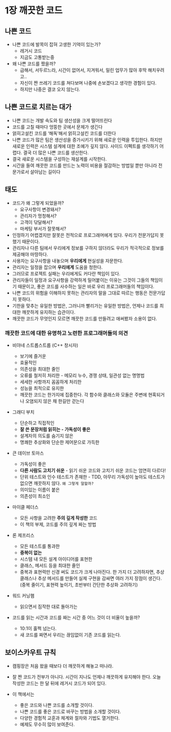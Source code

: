 # 1장 깨끗한 코드

## 나쁜 코드

- 나쁜 코드에 발목이 잡혀 고생한 기억이 있는가?
    - 레거시 코드
    - 지금도 고통받는중
- 왜 나쁜 코드를 짰을까?
    - 급해서, 서두르느라, 시간이 없어서, 지겨워서, 밀린 업무가 많아 후딱 해치우려고..
    - 자신이 짠 쓰레기 코드를 쳐다보며 나중에 손보겠다고 생각한 경험이 있다.
    - 하지만 나중은 결코 오지 않는다.

## 나쁜 코드로 치르는 대가

- 나쁜 코드는 개발 속도와 팀 생산성을 크게 떨어뜨린다
- 코드를 고칠 때마다 엉뚱한 곳에서 문제가 생긴다
- 얽히고설킨 코드를 ‘해독’해서 얽히고설킨 코드를 더한다
- 나쁜 코드가 많은 팀은 생산성을 증가시키기 위해 새로운 인력을 투입한다. 하지만 새로운 인력은 시스템 설계에 대한 조예가 깊지 않다. 사이드 이펙트를 생각하기 어렵다. 결국 더 많은 나쁜 코드를 생산한다.
- 결국 새로운 시스템을 구성하는 재설계를 시작한다.
- 시간을 들여 깨끗한 코드를 만드는 노력이 비용을 절감하는 방법일 뿐만 아니라 전문가로서 살아남는 길이다

## 태도

- 코드가 왜 그렇게 되었을까?
    - 요구사항이 변경돼서?
    - 관리자가 멍청해서?
    - 고객이 닦달해서?
    - 마케팅 부서가 잘못해서?
- 인정하기 어렵겠지만 잘못은 전적으로 프로그래머에게 있다. 우리가 전문가답지 못했기 때문이다.
- 관리자나 다른 팀에서 우리에게 정보를 구하지 않더라도 우리가 적극적으로 정보를 제공해야 마땅하다.
- 사용자는 요구사항을 내놓으며 **우리에게** 현실성을 자문한다.
- 관리자는 일정을 잡으며 **우리에게** 도움을 청한다.
- 그러므로 프로젝트 실패는 우리에게도 커다란 책임이 있다.
- 관리자들이 일정과 요구사항을 강력하게 밀어붙이는 이유는 그것이 그들의 책임이기 때문이고, 좋은 코드를 사수하는 일은 바로 우리 프로그래머들의 책임이다.
- 나쁜 코드의 위험을 이해하지 못하는 관리자의 말을 그대로 따르는 행동은 전문가답지 못하다.
- 기한을 맞추는 유일한 방법은, 그러니까 빨리가는 유일한 방법은, 언제나 코드를 최대한 깨끗하게 유지하는 습관이다.
- 깨끗한 코드가 무엇인지 모르면 깨끗한 코드를 만들려고 애써봤자 소용이 없다.

### **깨끗한 코드에 대한 유명하고 노련한 프로그래머들의 의견**

- 비야네 스트롭스트룹 (C++ 창시자)
    - 보기에 즐거운
    - 효율적인
    - 의존성을 최대한 줄인
    - 오류를 철저히 처리한 - 메모리 누수, 경쟁 상태, 일관성 없는 명명법
    - 세세한 사항까지 꼼꼼하게 처리한
    - 성능을 최적으로 유지한
    - 깨끗한 코드는 한가지에 집중한다. 각 함수와 클래스와 모듈은 주변에 현혹되거나 오염되지 않은 채 한길만 걷는다
- 그래디 부치
    - 단순하고 직접적인
    - **잘 쓴 문장처럼 읽히는 - 가독성이 좋은**
    - 설계자의 의도를 숨기지 않은
    - 명쾌한 추상화와 단순한 제어문으로 가득한
- 큰 데이브 토마스
    - 가독성이 좋은
    - **다른 사람도 고치기 쉬운** - 읽기 쉬운 코드와 고치기 쉬운 코드는 엄연히 다르다!
    - 단위 테스트와 인수 테스트가 존재한 - TDD, 아무리 가독성이 높아도 테스트가 없으면 깨끗하지 않다. `왜 그렇게 말할까?`
    - 의미있는 이름이 붙은
    - 의존성이 최소인
- 마이클 페더스
    - 모든 사항을 고려한 **주의 깊게 작성한** 코드
    - 이 책의 부제, 코드를 주의 깊게 짜는 방법
- 론 제프리스
    - 모든 테스트를 통과한
    - **중복이 없는**
    - 시스템 내 모든 설계 아이디어를 표현한
    - 클래스, 메서드 등을 최대한 줄인
    - 중복과 표현력만 신경 써도 코드가 크게 나아진다. 한 가지 더 고려하자면, 추상 클래스나 추상 메서드를 만들어 실제 구현을 감싸면 여러 가지 장점이 생긴다. (중복 줄이기, 표현력 높이기, 초반부터 간단한 추상화 고려하기)
- 워드 커닝햄
    - 읽으면서 짐작한 대로 돌아가는

- 코드를 읽는 시간과 코드를 짜는 시간 중 어느 것이 더 비율이 높을까?
    - 10:1이 훌쩍 넘는다.
    - 새 코드를 짜면서 우리는 끊임없이 기존 코드를 읽는다.

## 보이스카우트 규칙

- 캠핑장은 처음 왔을 때보다 더 깨끗하게 해놓고 떠나라.
- 잘 짠 코드가 전부가 아니다. 시간이 지나도 언제나 깨끗하게 유지해야 한다. 오늘 작성한 코드는 한 달 뒤에 레거시 코드가 되어 있다.

- 이 책에서는
    - 좋은 코드와 나쁜 코드를 소개할 것이다.
    - 나쁜 코드를 좋은 코드로 바꾸는 방법을 소개할 것이다.
    - 다양한 경험적 교훈과 체계와 절차와 기법도 열거한다.
    - 예제도 무수히 많이 보여준다.
